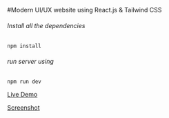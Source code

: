 #Modern UI/UX website using React.js & Tailwind CSS
###### Install all the dependencies
```
npm install
```
###### run server using
```
npm run dev
```

[Live Demo](https://digital-wallet-with-react.netlify.app/)

[Screenshot](https://i.ibb.co/BK1Hn0x/Screenshot-2022-08-08-at-4-05-48-PM.png)
